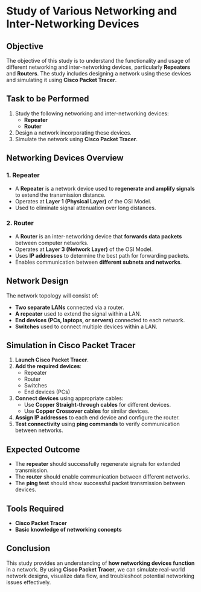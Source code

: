 # Study of Various Networking and Inter-Networking Devices
## Objective
The objective of this study is to understand the functionality and usage of different networking and inter-networking devices, particularly **Repeaters** and **Routers**. The study includes designing a network using these devices and simulating it using **Cisco Packet Tracer**.

## Task to be Performed
1. Study the following networking and inter-networking devices:
   - **Repeater**
   - **Router**
2. Design a network incorporating these devices.
3. Simulate the network using **Cisco Packet Tracer**.

## Networking Devices Overview

### 1. Repeater
- A **Repeater** is a network device used to **regenerate and amplify signals** to extend the transmission distance.
- Operates at **Layer 1 (Physical Layer)** of the OSI Model.
- Used to eliminate signal attenuation over long distances.

### 2. Router
- A **Router** is an inter-networking device that **forwards data packets** between computer networks.
- Operates at **Layer 3 (Network Layer)** of the OSI Model.
- Uses **IP addresses** to determine the best path for forwarding packets.
- Enables communication between **different subnets and networks**.

## Network Design
The network topology will consist of:
- **Two separate LANs** connected via a router.
- **A repeater** used to extend the signal within a LAN.
- **End devices (PCs, laptops, or servers)** connected to each network.
- **Switches** used to connect multiple devices within a LAN.

## Simulation in Cisco Packet Tracer
1. **Launch Cisco Packet Tracer**.
2. **Add the required devices**:
   - Repeater
   - Router
   - Switches
   - End devices (PCs)
3. **Connect devices** using appropriate cables:
   - Use **Copper Straight-through cables** for different devices.
   - Use **Copper Crossover cables** for similar devices.
4. **Assign IP addresses** to each end device and configure the router.
5. **Test connectivity** using **ping commands** to verify communication between networks.

## Expected Outcome
- The **repeater** should successfully regenerate signals for extended transmission.
- The **router** should enable communication between different networks.
- The **ping test** should show successful packet transmission between devices.

## Tools Required
- **Cisco Packet Tracer**
- **Basic knowledge of networking concepts**

## Conclusion
This study provides an understanding of **how networking devices function** in a network. By using **Cisco Packet Tracer**, we can simulate real-world network designs, visualize data flow, and troubleshoot potential networking issues effectively.
